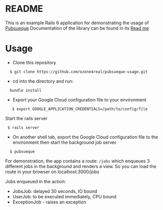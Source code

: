 # README

This is an example Rails 6 application for demonstrating the usage of <a href="https://github.com/ozone4real/pubsueque" >Pubsueque</a>
Documentation of the library can be found in its <a href="https://github.com/ozone4real/pubsueque/blob/master/README.md" >Read me</a>

# Usage

- Clone this repository

```
  $ git clone https://github.com/ozone4real/pubsueque-usage.git
```

- cd into the directory and run:

```
  bundle install
```

- Export your Google Cloud configuration file to your environment

```
   $ export GOOGLE_APPLICATION_CREDENTIALS=/path/to/config/file
```

Start the rails server
```
 $ rails server
```

- On another shell tab, export the Google Cloud configuration file to the environment then start the background job server

```
  $ pubsueque
```

For demonstration, the app contains a route: `/jobs` which enqueues 3 different jobs in the background and renders a view. So you can load the route in your browser on localhost:3000/jobs

Jobs enqueued in the action:
- JobsJob: delayed 30 seconds, IO bound
- UserJob: to be executed immediately, CPU bound
- ExceptionJob - raises an exception

